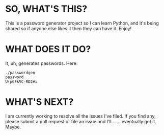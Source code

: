 # SO, WHAT'S THIS?
This is a password generator project so I can learn Python, and it's being shared so if anyone else likes it then they can have it. Enjoy!

# WHAT DOES IT DO?
It, uh, generates passwords. Here:

```
./passwordgen
password
U(pGFkVC-RD2#i
```
# WHAT'S NEXT?
I am currently working to resolve all the issues I've filed. If you find any, please submit a pull request or file an issue and I'll........eventually get it. Maybe.

